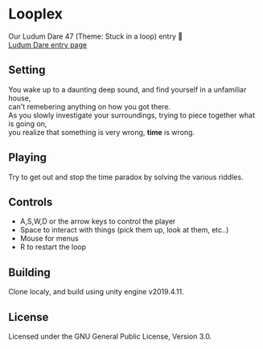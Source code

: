 # Looplex
Our Ludum Dare 47 (Theme: Stuck in a loop) entry :tada:  
[Ludum Dare entry page](https://ldjam.com/events/ludum-dare/47/looplex)
  
## Setting
You wake up to a daunting deep sound, and find yourself in a unfamiliar house,  
can't remebering anything on how you got there.  
As you slowly investigate your surroundings, trying to piece together what is going on,  
you realize that something is very wrong, __time__ is wrong.
  
## Playing
Try to get out and stop the time paradox by solving the various riddles.
  
## Controls
- A,S,W,D or the arrow keys to control the player
- Space to interact with things (pick them up, look at them, etc..)
- Mouse for menus
- R to restart the loop
  
## Building
Clone localy, and build using unity engine v2019.4.11.
  
## License
Licensed under the GNU General Public License, Version 3.0.
